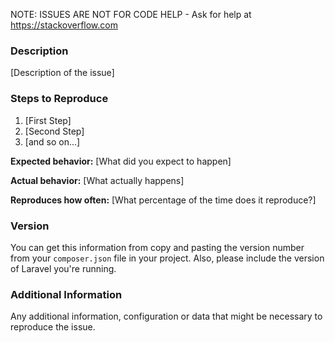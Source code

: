 <!--
Issue template
To use this template:
* Fill out what you can
* Delete what you do not fill out
-->

NOTE: ISSUES ARE NOT FOR CODE HELP - Ask for help at https://stackoverflow.com

### Description

[Description of the issue]

### Steps to Reproduce

1. [First Step]
2. [Second Step]
3. [and so on...]

**Expected behavior:** [What did you expect to happen]

**Actual behavior:** [What actually happens]

**Reproduces how often:** [What percentage of the time does it reproduce?]

### Version

You can get this information from copy and pasting the
version number from your `composer.json` file in your project.
Also, please include the version of Laravel you're running.

### Additional Information

Any additional information, configuration or data that might be necessary to reproduce the issue.